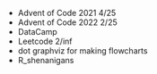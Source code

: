 - Advent of Code 2021 4/25 
- Advent of Code 2022 2/25
- DataCamp 
- Leetcode 2/inf 
- dot graphviz for making flowcharts 
- R_shenanigans 
